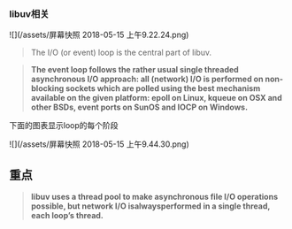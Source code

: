 ### libuv相关

![](/assets/屏幕快照 2018-05-15 上午9.22.24.png)

> The I/O \(or event\) loop is the central part of libuv.

> **The event loop follows the rather usual single threaded asynchronous I/O approach: all \(network\) I/O is performed on non-blocking sockets which are polled using the best mechanism available on the given platform: epoll on Linux, kqueue on OSX and other BSDs, event ports on SunOS and IOCP on Windows.**

下面的图表显示loop的每个阶段

![](/assets/屏幕快照 2018-05-15 上午9.44.30.png)

## 重点

> **libuv uses a thread pool to make asynchronous file I/O operations possible, but network I/O isalwaysperformed in a single thread, each loop’s thread.**













